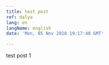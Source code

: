 ```yaml
---
title: test post
ref: dalya
lang: en
langName: english
date: 'Mon, 05 Nov 2018 19:17:40 GMT'

---
```

test post 1